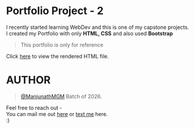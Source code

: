 # Portfolio Project - 2
I recently started learning WebDev and this is one of my capstone projects.
I created my Portfolio with only **HTML, CSS** and also used **Bootstrap**
>This portfolio is only for reference<br>

Click [here](https://htmlpreview.github.io/?https://github.com/ManjunathMGM/Portfolio-Project2/blob/main/index.html) to view the rendered HTML file.
# AUTHOR 
> [@ManjunathMGM](https://github.com/ManjunathMGM)
> Batch of 2026.


Feel free to reach out - <br />
You can mail me out [here](mailto:mm153@snu.edu.in) or [text me](https://www.instagram.com/man.ju.nath/) here. <br />
:)
